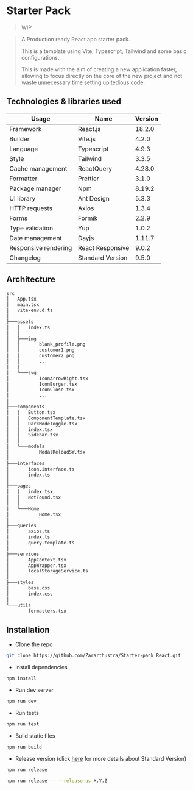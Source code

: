 # Starter Pack

> WIP

> A Production ready React app starter pack.
>
> This is a template using Vite, Typescript, Tailwind and some basic
> configurations.
>
> This is made with the aim of creating a new application faster, allowing to
> focus directly on the core of the new project and not waste unnecessary time
> setting up tedious code.

## Technologies & libraries used

| Usage                | Name             | Version |
| -------------------- | ---------------- | ------- |
| Framework            | React.js         | 18.2.0  |
| Builder              | Vite.js          | 4.2.0   |
| Language             | Typescript       | 4.9.3   |
| Style                | Tailwind         | 3.3.5   |
| Cache management     | ReactQuery       | 4.28.0  |
| Formatter            | Prettier         | 3.1.0   |
| Package manager      | Npm              | 8.19.2  |
| UI library           | Ant Design       | 5.3.3   |
| HTTP requests        | Axios            | 1.3.4   |
| Forms                | Formik           | 2.2.9   |
| Type validation      | Yup              | 1.0.2   |
| Date management      | Dayjs            | 1.11.7  |
| Responsive rendering | React Responsive | 9.0.2   |
| Changelog            | Standard Version | 9.5.0   |

## Architecture

```bash
src
│   App.tsx
│   main.tsx
│   vite-env.d.ts
│
├───assets
│   │   index.ts
│   │
│   ├───img
│   │       blank_profile.png
│   │       customer1.png
│   │       customer2.png
│   │       ...
│   │
│   └───svg
│           IconArrowRight.tsx
│           IconBurger.tsx
│           IconClose.tsx
│           ...
│
├───components
│   │   Button.tsx
│   │   ComponentTemplate.tsx
│   │   DarkModeToggle.tsx
│   │   index.tsx
│   │   Sidebar.tsx
│   │
│   └───modals
│           ModalReloadSW.tsx
│
├───interfaces
│       icon.interface.ts
│       index.ts
│
├───pages
│   │   index.tsx
│   │   NotFound.tsx
│   │
│   └───Home
│           Home.tsx
│
├───queries
│       axios.ts
│       index.ts
│       query.template.ts
│
├───services
│       AppContext.tsx
│       AppWrapper.tsx
│       localStorageService.ts
│
├───styles
│       base.css
│       index.css
│
└───utils
        formatters.tsx
```

## Installation

- Clone the repo

```bash
git clone https://github.com/Zararthustra/Starter-pack_React.git
```

- Install dependencies

```bash
npm install
```

- Run dev server

```bash
npm run dev
```

- Run tests

```bash
npm run test
```

- Build static files

```bash
npm run build
```

- Release version (click
  [here](https://github.com/conventional-changelog/standard-version) for more
  details about Standard Version)

```bash
npm run release
```

```bash
npm run release -- --release-as X.Y.Z
```
